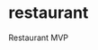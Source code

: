 # restaurant
Restaurant MVP
 <!-- document.addEventListener('DOMContentLoaded', function () {
            fetchMealsAndDrinks();
            document.getElementById('food').addEventListener('click', () => showCategory('Food'));
            document.getElementById('drinks').addEventListener('click', () => showCategory('Drinks'));
            document.getElementById('food_search').addEventListener('input', searchItems);
        });

        function fetchMealsAndDrinks() {
            fetch('{% url "pos:product_meal_json" %}')
                .then(response => response.json())
                .then(data => {
                    console.log(data)
                    meals = data.meals;
                    drinks = data.products;
                    renderItems(meals, 'Food');
                    renderItems(drinks, 'Drinks');
                    showCategory('Food'); 
                    
                })
                .catch(error => console.error('Error fetching data:', error));
        }

        function renderItems(items, category) {
            console.log('hre')
            const container = document.getElementById(category);
            container.innerHTML = '';
            items.forEach(item => {
                const itemCard = `
                    <div class="col-md-3 mt-3" onclick="addToCart(${item.id}, '${item.name}', ${item.price})">
                        <div class="card mb-4 hover box-shadow" style="border: none;">
                            <div class="card-body">
                                <p class="card-text text-center">${item.name} $${item.price}</p>
                            </div>
                        </div>
                    </div>
                `;
                container.innerHTML += itemCard;
            });
        }

        function showCategory(category) {
            document.getElementById('Food').style.display = category === 'Food' ? 'block' : 'none';
            document.getElementById('Drinks').style.display = category === 'Drinks' ? 'block' : 'none';
        }

        function searchItems() {
            const query = document.getElementById('food_search').value.toLowerCase();
            const filteredMeals = meals.filter(meal => meal.name.toLowerCase().includes(query));
            const filteredDrinks = drinks.filter(drink => drink.name.toLowerCase().includes(query));

            if (document.getElementById('Food').style.display === 'block') {
                renderItems(filteredMeals, 'Food');
            } else {
                renderItems(filteredDrinks, 'Drinks');
            }
        } -->
